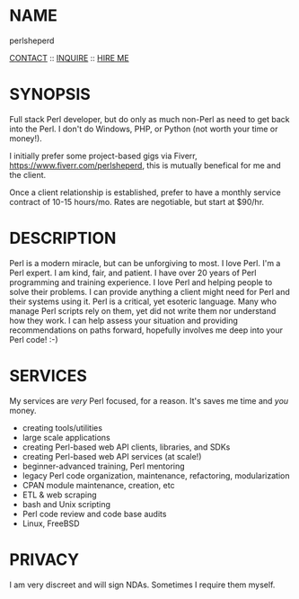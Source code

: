 # NAME

perlsheperd

[CONTACT](https://www.fiverr.com/perlsheperd)
:: [INQUIRE](https://www.fiverr.com/perlsheperd)
:: [HIRE ME](https://www.fiverr.com/perlsheperd) 

# SYNOPSIS

Full stack Perl developer, but do only as much non-Perl as need to get back into the Perl. I don't do Windows, PHP, or Python (not worth your time or money!).

I initially prefer some project-based gigs via Fiverr, https://www.fiverr.com/perlsheperd, this is mutually benefical for me and the client.

Once a client relationship is established, prefer to have a monthly service contract of 10-15 hours/mo. Rates are negotiable, but start at $90/hr.

# DESCRIPTION

Perl is a modern miracle, but can be unforgiving to most. I love Perl. I'm a Perl expert. I am kind, fair, and patient. I have over 20 years of Perl programming and training experience. I love Perl and helping people to solve their problems. I can provide anything a client might need for Perl and their systems using it. Perl is a critical, yet esoteric language. Many who manage Perl scripts rely on them, yet did not write them nor understand how they work. I can help assess your situation and providing recommendations on paths forward, hopefully involves me deep into your Perl code! :-)

# SERVICES

My services are _very_ Perl focused, for a reason. It's saves me time and *you* money.

* creating tools/utilities
* large scale applications
* creating Perl-based web API clients, libraries, and SDKs
* creating Perl-based web API services (at scale!)
* beginner-advanced training, Perl mentoring
* legacy Perl code organization, maintenance, refactoring, modularization
* CPAN module maintenance, creation, etc
* ETL & web scraping
* bash and Unix scripting
* Perl code review and code base audits
* Linux, FreeBSD

# PRIVACY

I am very discreet and will sign NDAs. Sometimes I require them myself.


